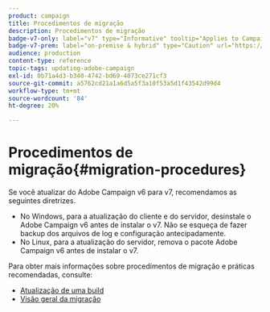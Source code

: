 ```yaml
---
product: campaign
title: Procedimentos de migração
description: Procedimentos de migração
badge-v7-only: label="v7" type="Informative" tooltip="Applies to Campaign Classic v7 only"
badge-v7-prem: label="on-premise & hybrid" type="Caution" url="https://experienceleague.adobe.com/docs/campaign-classic/using/installing-campaign-classic/architecture-and-hosting-models/hosting-models-lp/hosting-models.html?lang=en" tooltip="Applies to on-premise and hybrid deployments only"
audience: production
content-type: reference
topic-tags: updating-adobe-campaign
exl-id: 0b71a4d3-b340-4742-bd69-4073ce271cf3
source-git-commit: a5762cd21a1a6d5a5f3a10f53a5d1f43542d99d4
workflow-type: tm+mt
source-wordcount: '84'
ht-degree: 20%

---
```


# Procedimentos de migração{#migration-procedures}



Se você atualizar do Adobe Campaign v6 para v7, recomendamos as seguintes diretrizes.

* No Windows, para a atualização do cliente e do servidor, desinstale o Adobe Campaign v6 antes de instalar o v7. Não se esqueça de fazer backup dos arquivos de log e configuração antecipadamente.
* No Linux, para a atualização do servidor, remova o pacote Adobe Campaign v6 antes de instalar o v7.

Para obter mais informações sobre procedimentos de migração e práticas recomendadas, consulte:

* [Atualização de uma build](https://helpx.adobe.com/br/campaign/kb/acc-build-upgrade.html)
* [Visão geral da migração](../../migration/using/about-migration.md)
